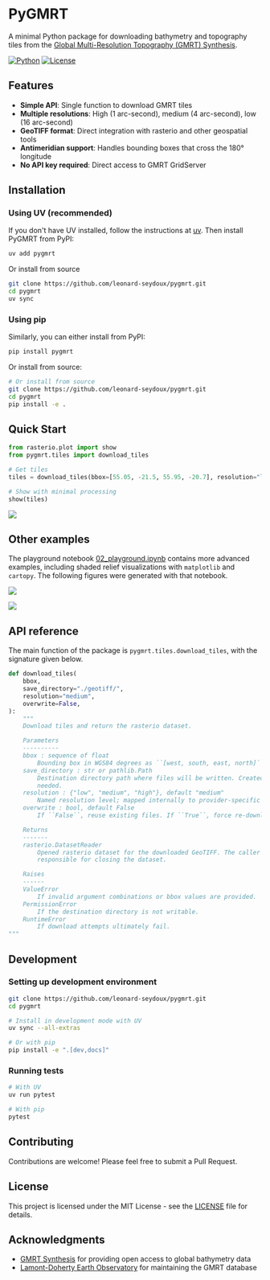 # PyGMRT

A minimal Python package for downloading bathymetry and topography tiles from the [Global Multi-Resolution Topography (GMRT) Synthesis](https://www.gmrt.org/).

[![Python](https://img.shields.io/badge/python-3.11+-blue.svg)](https://python.org)
[![License](https://img.shields.io/badge/license-MIT-green.svg)](LICENSE)

## Features

- **Simple API**: Single function to download GMRT tiles
- **Multiple resolutions**: High (1 arc-second), medium (4 arc-second), low (16 arc-second)
- **GeoTIFF format**: Direct integration with rasterio and other geospatial tools
- **Antimeridian support**: Handles bounding boxes that cross the 180° longitude
- **No API key required**: Direct access to GMRT GridServer

## Installation

### Using UV (recommended)

If you don't have UV installed, follow the instructions at [uv](https://uv.readthedocs.io/en/latest/). Then install PyGMRT from PyPI:

```bash
uv add pygmrt
```

Or install from source

```bash
git clone https://github.com/leonard-seydoux/pygmrt.git
cd pygmrt
uv sync
```


### Using pip

Similarly, you can either install from PyPI:

```bash
pip install pygmrt
```

Or install from source:

```bash
# Or install from source
git clone https://github.com/leonard-seydoux/pygmrt.git
cd pygmrt
pip install -e .
```





## Quick Start

```python
from rasterio.plot import show
from pygmrt.tiles import download_tiles

# Get tiles
tiles = download_tiles(bbox=[55.05, -21.5, 55.95, -20.7], resolution="low")

# Show with minimal processing
show(tiles)
```

![](notebooks/01_quickstart.png)

## Other examples

The playground notebook [02_playground.ipynb](notebooks/02_playground.ipynb) contains more advanced examples, including shaded relief visualizations with `matplotlib` and `cartopy`. The following figures were generated with that notebook.

![](notebooks/reunion.svg)

![](notebooks/piton.svg)

## API reference

The main function of the package is `pygmrt.tiles.download_tiles`, with the signature given below.

```python
def download_tiles(
    bbox, 
    save_directory="./geotiff/",
    resolution="medium",
    overwrite=False,
):
    """
    Download tiles and return the rasterio dataset.

    Parameters
    ----------
    bbox : sequence of float
        Bounding box in WGS84 degrees as ``[west, south, east, north]``.
    save_directory : str or pathlib.Path
        Destination directory path where files will be written. Created if
        needed.
    resolution : {"low", "medium", "high"}, default "medium"
        Named resolution level; mapped internally to provider-specific datasets.
    overwrite : bool, default False
        If ``False``, reuse existing files. If ``True``, force re-download.

    Returns
    -------
    rasterio.DatasetReader
        Opened rasterio dataset for the downloaded GeoTIFF. The caller is
        responsible for closing the dataset.

    Raises
    ------
    ValueError
        If invalid argument combinations or bbox values are provided.
    PermissionError
        If the destination directory is not writable.
    RuntimeError
        If download attempts ultimately fail.
"""
```

## Development

### Setting up development environment

```bash
git clone https://github.com/leonard-seydoux/pygmrt.git
cd pygmrt

# Install in development mode with UV
uv sync --all-extras

# Or with pip
pip install -e ".[dev,docs]"
```

### Running tests

```bash
# With UV
uv run pytest

# With pip
pytest
```

## Contributing

Contributions are welcome! Please feel free to submit a Pull Request.

## License

This project is licensed under the MIT License - see the [LICENSE](LICENSE) file for details.

## Acknowledgments

- [GMRT Synthesis](https://www.gmrt.org/) for providing open access to global bathymetry data
- [Lamont-Doherty Earth Observatory](https://www.ldeo.columbia.edu/) for maintaining the GMRT database
